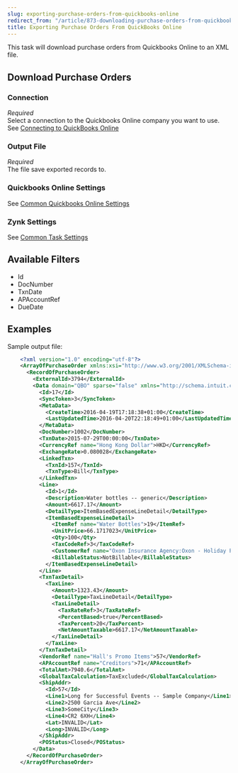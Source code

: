 ```yaml
---
slug: exporting-purchase-orders-from-quickbooks-online
redirect_from: "/article/873-downloading-purchase-orders-from-quickbooks-online"
title: Exporting Purchase Orders From QuickBooks Online
---
```



This task will download purchase orders from Quickbooks Online to an XML file.


## Download Purchase Orders

### Connection
_Required_  
Select a connection to the Quickbooks Online company you want to use. See [Connecting to QuickBooks Online](connecting-to-quickbooks-online)

### Output File
_Required_  
The file save exported records to.

### Quickbooks Online Settings
See [Common Quickbooks Online Settings](common-quickbooks-online-settings)

### Zynk Settings
See [Common Task Settings](common-task-settings)

## Available Filters
- Id
- DocNumber
- TxnDate
- APAccountRef
- DueDate


## Examples


Sample output file:


```xml
    <?xml version="1.0" encoding="utf-8"?>
    <ArrayOfPurchaseOrder xmlns:xsi="http://www.w3.org/2001/XMLSchema-instance" xmlns:xsd="http://www.w3.org/2001/XMLSchema">
      <RecordOfPurchaseOrder>
        <ExternalId>3794</ExternalId>
        <Data domain="QBO" sparse="false" xmlns="http://schema.intuit.com/finance/v3">
          <Id>17</Id>
          <SyncToken>3</SyncToken>
          <MetaData>
            <CreateTime>2016-04-19T17:18:38+01:00</CreateTime>
            <LastUpdatedTime>2016-04-20T22:18:49+01:00</LastUpdatedTime>
          </MetaData>
          <DocNumber>1002</DocNumber>
          <TxnDate>2015-07-29T00:00:00</TxnDate>
          <CurrencyRef name="Hong Kong Dollar">HKD</CurrencyRef>
          <ExchangeRate>0.080028</ExchangeRate>
          <LinkedTxn>
            <TxnId>157</TxnId>
            <TxnType>Bill</TxnType>
          </LinkedTxn>
          <Line>
            <Id>1</Id>
            <Description>Water bottles -- generic</Description>
            <Amount>6617.17</Amount>
            <DetailType>ItemBasedExpenseLineDetail</DetailType>
            <ItemBasedExpenseLineDetail>
              <ItemRef name="Water Bottles">19</ItemRef>
              <UnitPrice>66.1717023</UnitPrice>
              <Qty>100</Qty>
              <TaxCodeRef>3</TaxCodeRef>
              <CustomerRef name="Oxon Insurance Agency:Oxon - Holiday Party">55</CustomerRef>
              <BillableStatus>NotBillable</BillableStatus>
            </ItemBasedExpenseLineDetail>
          </Line>
          <TxnTaxDetail>
            <TaxLine>
              <Amount>1323.43</Amount>
              <DetailType>TaxLineDetail</DetailType>
              <TaxLineDetail>
                <TaxRateRef>3</TaxRateRef>
                <PercentBased>true</PercentBased>
                <TaxPercent>20</TaxPercent>
                <NetAmountTaxable>6617.17</NetAmountTaxable>
              </TaxLineDetail>
            </TaxLine>
          </TxnTaxDetail>
          <VendorRef name="Hall's Promo Items">57</VendorRef>
          <APAccountRef name="Creditors">71</APAccountRef>
          <TotalAmt>7940.6</TotalAmt>
          <GlobalTaxCalculation>TaxExcluded</GlobalTaxCalculation>
          <ShipAddr>
            <Id>57</Id>
            <Line1>Long for Successful Events -- Sample Company</Line1>
            <Line2>2500 Garcia Ave</Line2>
            <Line3>SomeCity</Line3>
            <Line4>CR2 6XH</Line4>
            <Lat>INVALID</Lat>
            <Long>INVALID</Long>
          </ShipAddr>
          <POStatus>Closed</POStatus>
        </Data>
      </RecordOfPurchaseOrder>
    </ArrayOfPurchaseOrder>

```